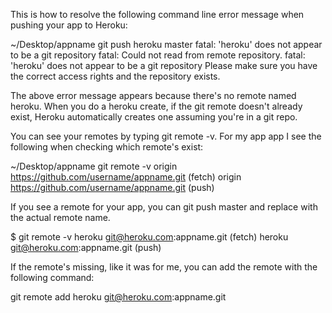 This is how to resolve the following command line error message when pushing your app to Heroku:

~/Desktop/appname git push heroku master
fatal: 'heroku' does not appear to be a git repository
fatal: Could not read from remote repository.
fatal: 'heroku' does not appear to be a git repository
Please make sure you have the correct access rights and the repository exists.

The above error message appears because there's no remote named heroku. When you do a heroku create, if the git remote doesn't already exist, Heroku automatically creates one assuming you're in a git repo.

You can see your remotes by typing git remote -v. For my app app I see the following when checking which remote's exist:

~/Desktop/appname git remote -v
origin https://github.com/username/appname.git (fetch)
origin https://github.com/username/appname.git (push)

If you see a remote for your app, you can git push master and replace with the actual remote name.

$ git remote -v
heroku git@heroku.com:appname.git (fetch)
heroku git@heroku.com:appname.git (push)

If the remote's missing, like it was for me, you can add the remote with the following command:

git remote add heroku git@heroku.com:appname.git
